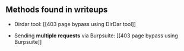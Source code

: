 ## Methods found in writeups
- Dirdar tool: 
[[403 page bypass using DirDar tool]]

- Sending **multiple requests** via Burpsuite: 
[[403 page bypass using Burpsuite]]

